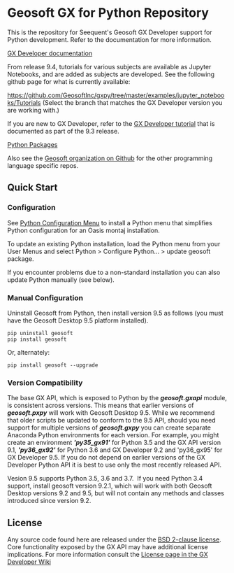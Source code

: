 # Geosoft GX for Python Repository

This is the repository for Seequent's Geosoft GX Developer support for Python development. Refer to the documentation for more information.

[GX Developer documentation](https://geosoftgxdev.atlassian.net/wiki/display/GD/Python+in+GX+Developer)

From release 9.4, tutorials for various subjects are available as Jupyter Notebooks, and are added as subjects are developed.  See the following github page for what is currently available:

https://github.com/GeosoftInc/gxpy/tree/master/examples/jupyter_notebooks/Tutorials
(Select the branch that matches the GX Developer version you are working with.)

If you are new to GX Developer, refer to the [GX Developer tutorial](https://geosoftgxdev.atlassian.net/wiki/spaces/GXD93/pages/103153671/Python+Tutorial+for+Geosoft+GX+Developer) that is documented as part of the 9.3 release.

[Python Packages](https://github.com/GeosoftInc/gxpy/wiki)

Also see the [Geosoft organization on Github](https://github.com/GeosoftInc) for the other programming language specific repos.

Quick Start
-----------

### Configuration ###

See [Python Configuration Menu](https://github.com/GeosoftInc/gxpy/wiki/Python-menu-for-Geosoft-Desktop) to install a Python menu that simplifies Python configuration for an Oasis montaj installation.

To update an existing Python installation, load the Python menu from your User Menus and select Python > Configure Python... > update geosoft package.

If you encounter problems due to a non-standard installation you can also update Python manually (see below).  

### Manual Configuration ###

Uninstall Geosoft from Python, then install version 9.5 as follows (you must have the Geosoft Desktop 9.5 platform installed).

```
pip uninstall geosoft
pip install geosoft
```

Or, alternately:

```
pip install geosoft --upgrade
```

### Version Compatibility ###
The base GX API, which is exposed to Python by the ___geosoft.gxapi___ module, is consistent across versions. This means that earlier versions of ___geosoft.pxpy___ will work with Geosoft Desktop 9.5. While we recommend that older scripts be updated to conform to the 9.5 API, should you need support for multiple versions of ___geosoft.gxpy___ you can create separate Anaconda Python environments for each version. For example, you might create an environment ___'py35_gx91'___ for Python 3.5 and the GX API version 9.1, ___'py36_gx92'___ for Python 3.6 and GX Developer 9.2 and 'py36_gx95' for GX Developer 9.5. If you do not depend on earlier versions of the GX Developer Python API it is best to use only the most recently released API.

Vesion 9.5 supports Python 3.5, 3.6 and 3.7.  If you need Python 3.4 support, install geosoft version 9.2.1, which will work with both Geosoft Desktop versions 9.2 and 9.5, but will not contain any methods and classes introduced since version 9.2.

License
-------

Any source code found here are released under the [BSD 2-clause license](https://github.com/GeosoftInc/gxpy/blob/master/LICENSE). Core functionality exposed by the GX API may have additional license implications. For more information consult the [License page in the GX Developer Wiki](https://geosoftgxdev.atlassian.net/wiki/spaces/GD/pages/2359406/License)
